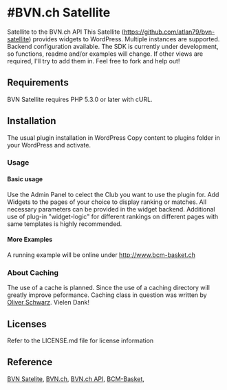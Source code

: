 #BVN.ch Satellite
===============

Satellite to the BVN.ch API
This Satellite (https://github.com/atlan79/bvn-satellite) provides widgets to WordPress.
Multiple instances are supported.
Backend configuration available.
The SDK is currently under development, so functions, readme and/or examples will change. If other views are required, I'll try to add them in. Feel free to fork and help out!


## Requirements

BVN Satellite requires PHP 5.3.0 or later with cURL.

## Installation

The usual plugin installation in WordPress
Copy content to plugins folder in your WordPress and activate.

### Usage

#### Basic usage 

Use the Admin Panel to celect the Club you want to use the plugin for.
Add Widgets to the pages of your choice to display ranking or matches. All necessary parameters can be provided in the widget backend.
Additional use of plug-in "widget-logic" for different rankings on different pages with same templates is highly recommended.

#### More Examples

A running example will be online under http://www.bcm-basket.ch


### About Caching
The use of a cache is planned. Since the use of a caching directory will greatly improve peformance.
Caching class in question was written by [Oliver Schwarz](https://github.com/oliverschwarz/). Vielen Dank!

## Licenses

Refer to the LICENSE.md file for license information

## Reference

[BVN Satelite](https://github.com/atlan79/bvn-satellite), 
[BVN.ch](http://www.bvn.ch/), 
[BVN.ch API](http://api.bvn.ch/vi/),
[BCM-Basket](http://www.bcm-basket.ch/),

